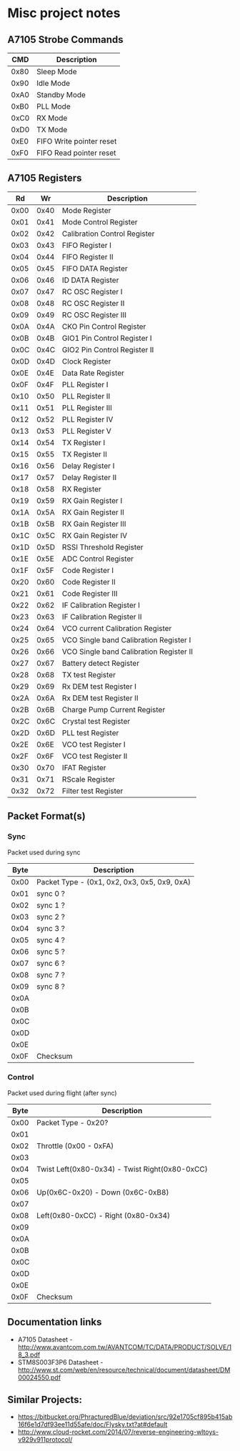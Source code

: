 # Misc project notes

## A7105 Strobe Commands

 CMD | Description
---- | -----------
0x80 | Sleep Mode
0x90 | Idle Mode
0xA0 | Standby Mode
0xB0 | PLL Mode
0xC0 | RX Mode
0xD0 | TX Mode
0xE0 | FIFO Write pointer reset
0xF0 | FIFO Read pointer reset

## A7105 Registers

 Rd  |  Wr  | Description
---- | ---- | ------------ 
0x00 | 0x40 | Mode Register
0x01 | 0x41 | Mode Control Register
0x02 | 0x42 | Calibration Control Register
0x03 | 0x43 | FIFO Register I
0x04 | 0x44 | FIFO Register II
0x05 | 0x45 | FIFO DATA Register
0x06 | 0x46 | ID DATA Register
0x07 | 0x47 | RC OSC Register I
0x08 | 0x48 | RC OSC Register II
0x09 | 0x49 | RC OSC Register III
0x0A | 0x4A | CKO Pin Control Register
0x0B | 0x4B | GIO1 Pin Control Register I
0x0C | 0x4C | GIO2 Pin Control Register II
0x0D | 0x4D | Clock Register
0x0E | 0x4E | Data Rate Register
0x0F | 0x4F | PLL Register I
0x10 | 0x50 | PLL Register II
0x11 | 0x51 | PLL Register III
0x12 | 0x52 | PLL Register IV
0x13 | 0x53 | PLL Register V
0x14 | 0x54 | TX Register I
0x15 | 0x55 | TX Register II
0x16 | 0x56 | Delay Register I
0x17 | 0x57 | Delay Register II
0x18 | 0x58 | RX Register
0x19 | 0x59 | RX Gain Register I
0x1A | 0x5A | RX Gain Register II
0x1B | 0x5B | RX Gain Register III
0x1C | 0x5C | RX Gain Register IV
0x1D | 0x5D | RSSI Threshold Register
0x1E | 0x5E | ADC Control Register
0x1F | 0x5F | Code Register I
0x20 | 0x60 | Code Register II
0x21 | 0x61 | Code Register III
0x22 | 0x62 | IF Calibration Register I
0x23 | 0x63 | IF Calibration Register II
0x24 | 0x64 | VCO current Calibration Register
0x25 | 0x65 | VCO Single band Calibration Register I
0x26 | 0x66 | VCO Single band Calibration Register II
0x27 | 0x67 | Battery detect Register
0x28 | 0x68 | TX test Register
0x29 | 0x69 | Rx DEM test Register I
0x2A | 0x6A | Rx DEM test Register II
0x2B | 0x6B | Charge Pump Current Register
0x2C | 0x6C | Crystal test Register
0x2D | 0x6D | PLL test Register
0x2E | 0x6E | VCO test Register I
0x2F | 0x6F | VCO test Register II
0x30 | 0x70 | IFAT Register
0x31 | 0x71 | RScale Register
0x32 | 0x72 | Filter test Register

## Packet Format(s)

### Sync

Packet used during sync

Byte | Description
---- | -----------
0x00 | Packet Type - (0x1, 0x2, 0x3, 0x5, 0x9, 0xA)
0x01 | sync 0 ?
0x02 | sync 1 ?
0x03 | sync 2 ?
0x04 | sync 3 ?
0x05 | sync 4 ?
0x06 | sync 5 ?
0x07 | sync 6 ?
0x08 | sync 7 ?
0x09 | sync 8 ?
0x0A | 
0x0B | 
0x0C | 
0x0D | 
0x0E | 
0x0F | Checksum

### Control

Packet used during flight (after sync)

Byte | Description
---- | -----------
0x00 | Packet Type - 0x20?
0x01 | 
0x02 | Throttle (0x00 - 0xFA)
0x03 | 
0x04 | Twist Left(0x80-0x34) - Twist Right(0x80-0xCC)
0x05 | 
0x06 | Up(0x6C-0x20) - Down (0x6C-0xB8)
0x07 | 
0x08 | Left(0x80-0xCC) - Right (0x80-0x34)
0x09 | 
0x0A | 
0x0B | 
0x0C | 
0x0D | 
0x0E | 
0x0F | Checksum

## Documentation links
* A7105 Datasheet - http://www.avantcom.com.tw/AVANTCOM/TC/DATA/PRODUCT/SOLVE/18_3.pdf
* STM8S003F3P6 Datasheet - http://www.st.com/web/en/resource/technical/document/datasheet/DM00024550.pdf

## Similar Projects:
* https://bitbucket.org/PhracturedBlue/deviation/src/92e1705cf895b415ab16f6e1d7df93ee11d55afe/doc/Flysky.txt?at#default
* http://www.cloud-rocket.com/2014/07/reverse-engineering-wltoys-v929v911protocol/
